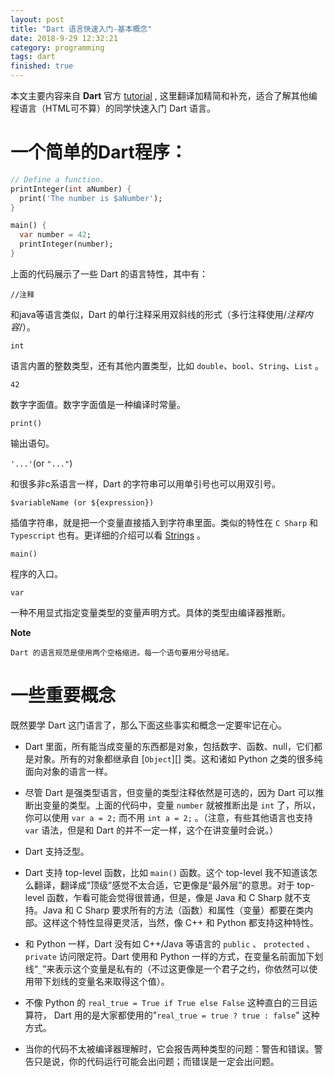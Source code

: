 ```yaml
---
layout: post
title: "Dart 语言快速入门-基本概念"
date: 2018-9-29 12:32:21
category: programming
tags: dart
finished: true
---
```



本文主要内容来自 **Dart** 官方 [tutorial][] , 这里翻译加精简和补充，适合了解其他编程语言（HTML可不算）的同学快速入门 Dart 语言。

# 一个简单的Dart程序：

```Dart
// Define a function.
printInteger(int aNumber) {
  print('The number is $aNumber');
}

main() {
  var number = 42;
  printInteger(number);
}
```

上面的代码展示了一些 Dart 的语言特性，其中有：

`//注释`

和java等语言类似，Dart 的单行注释采用双斜线的形式（多行注释使用/*注释内容*/）。

`int`

语言内置的整数类型，还有其他内置类型，比如 `double`、`bool`、`String`、`List` 。

`42`

数字字面值。数字字面值是一种编译时常量。

`print()`

输出语句。

`'...'`(or `"..."`)

和很多非c系语言一样，Dart 的字符串可以用单引号也可以用双引号。

`$variableName (or ${expression})`

插值字符串，就是把一个变量直接插入到字符串里面。类似的特性在 `C Sharp` 和 `Typescript` 也有。更详细的介绍可以看 [Strings][] 。


`main()`

程序的入口。

`var`

一种不用显式指定变量类型的变量声明方式。具体的类型由编译器推断。

**Note**

    Dart 的语言规范是使用两个空格缩进。每一个语句要用分号结尾。

# 一些重要概念

既然要学 Dart 这门语言了，那么下面这些事实和概念一定要牢记在心。

* Dart 里面，所有能当成变量的东西都是对象，包括数字、函数、null，它们都是对象。所有的对象都继承自 [`Object`][] 类。这和诸如 Python 之类的很多纯面向对象的语言一样。

* 尽管 Dart 是强类型语言，但变量的类型注释依然是可选的，因为 Dart 可以推断出变量的类型。上面的代码中，变量 `number` 就被推断出是 `int` 了，所以，你可以使用 `var a = 2;` 而不用 `int a = 2;` 。（注意，有些其他语言也支持 `var` 语法，但是和 Dart 的并不一定一样，这个在讲变量时会说。）

* Dart 支持泛型。

* Dart 支持 top-level 函数，比如 `main()` 函数。这个 top-level 我不知道该怎么翻译，翻译成“顶级”感觉不太合适，它更像是“最外层”的意思。对于 top-level 函数，乍看可能会觉得很普通，但是，像是 Java 和 C Sharp 就不支持。Java 和 C Sharp 要求所有的方法（函数）和属性（变量）都要在类内部。这样这个特性显得更灵活，当然，像 C++ 和 Python 都支持这种特性。

* 和 Python 一样，Dart 没有如 C++/Java 等语言的 `public` 、 `protected` 、 `private` 访问限定符。Dart 使用和 Python 一样的方式，在变量名前面加下划线“`_`”来表示这个变量是私有的（不过这更像是一个君子之约，你依然可以使用带下划线的变量名来取得这个值）。

* 不像 Python 的 `real_true = True if True else False` 这种直白的三目运算符， Dart 用的是大家都使用的"`real_true = true ? true : false`" 这种方式。

* 当你的代码不太被编译器理解时，它会报告两种类型的问题：警告和错误。警告只是说，你的代码运行可能会出问题；而错误是一定会出问题。


[tutorial]: https://www.dartlang.org/guides/language/language-tour
[Strings]: https://www.dartlang.org/guides/language/language-tour#strings
[Object]: https://api.dartlang.org/stable/dart-core/Object-class.html